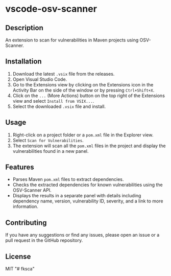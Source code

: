 # vscode-osv-scanner

## Description

An extension to scan for vulnerabilities in Maven projects using OSV-Scanner.

## Installation

1. Download the latest `.vsix` file from the releases.
2. Open Visual Studio Code.
3. Go to the Extensions view by clicking on the Extensions icon in the Activity Bar on the side of the window or by pressing `Ctrl+Shift+X`.
4. Click on the `...` (More Actions) button on the top right of the Extensions view and select `Install from VSIX...`.
5. Select the downloaded `.vsix` file and install.

## Usage

1. Right-click on a project folder or a `pom.xml` file in the Explorer view.
2. Select `Scan for Vulnerabilities`.
3. The extension will scan all the `pom.xml` files in the project and display the vulnerabilities found in a new panel.

## Features

- Parses Maven `pom.xml` files to extract dependencies.
- Checks the extracted dependencies for known vulnerabilities using the OSV-Scanner API.
- Displays the results in a separate panel with details including dependency name, version, vulnerability ID, severity, and a link to more information.

## Contributing

If you have any suggestions or find any issues, please open an issue or a pull request in the GitHub repository.

## License

MIT
"# fksca" 
